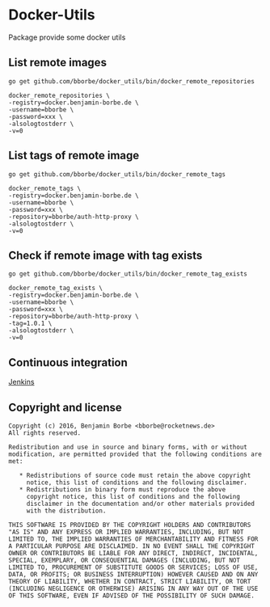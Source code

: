 # Docker-Utils

Package provide some docker utils

## List remote images

`go get github.com/bborbe/docker_utils/bin/docker_remote_repositories`

```
docker_remote_repositories \
-registry=docker.benjamin-borbe.de \
-username=bborbe \
-password=xxx \
-alsologtostderr \
-v=0
```

## List tags of remote image

`go get github.com/bborbe/docker_utils/bin/docker_remote_tags`

```
docker_remote_tags \
-registry=docker.benjamin-borbe.de \
-username=bborbe \
-password=xxx \
-repository=bborbe/auth-http-proxy \
-alsologtostderr \
-v=0
```

## Check if remote image with tag exists

`go get github.com/bborbe/docker_utils/bin/docker_remote_tag_exists`

```
docker_remote_tag_exists \
-registry=docker.benjamin-borbe.de \
-username=bborbe \
-password=xxx \
-repository=bborbe/auth-http-proxy \
-tag=1.0.1 \
-alsologtostderr \
-v=0
```

## Continuous integration

[Jenkins](https://jenkins.benjamin-borbe.de/job/Go-Docker-Utils/)

## Copyright and license

    Copyright (c) 2016, Benjamin Borbe <bborbe@rocketnews.de>
    All rights reserved.
    
    Redistribution and use in source and binary forms, with or without
    modification, are permitted provided that the following conditions are
    met:
    
       * Redistributions of source code must retain the above copyright
         notice, this list of conditions and the following disclaimer.
       * Redistributions in binary form must reproduce the above
         copyright notice, this list of conditions and the following
         disclaimer in the documentation and/or other materials provided
         with the distribution.

    THIS SOFTWARE IS PROVIDED BY THE COPYRIGHT HOLDERS AND CONTRIBUTORS
    "AS IS" AND ANY EXPRESS OR IMPLIED WARRANTIES, INCLUDING, BUT NOT
    LIMITED TO, THE IMPLIED WARRANTIES OF MERCHANTABILITY AND FITNESS FOR
    A PARTICULAR PURPOSE ARE DISCLAIMED. IN NO EVENT SHALL THE COPYRIGHT
    OWNER OR CONTRIBUTORS BE LIABLE FOR ANY DIRECT, INDIRECT, INCIDENTAL,
    SPECIAL, EXEMPLARY, OR CONSEQUENTIAL DAMAGES (INCLUDING, BUT NOT
    LIMITED TO, PROCUREMENT OF SUBSTITUTE GOODS OR SERVICES; LOSS OF USE,
    DATA, OR PROFITS; OR BUSINESS INTERRUPTION) HOWEVER CAUSED AND ON ANY
    THEORY OF LIABILITY, WHETHER IN CONTRACT, STRICT LIABILITY, OR TORT
    (INCLUDING NEGLIGENCE OR OTHERWISE) ARISING IN ANY WAY OUT OF THE USE
    OF THIS SOFTWARE, EVEN IF ADVISED OF THE POSSIBILITY OF SUCH DAMAGE.
